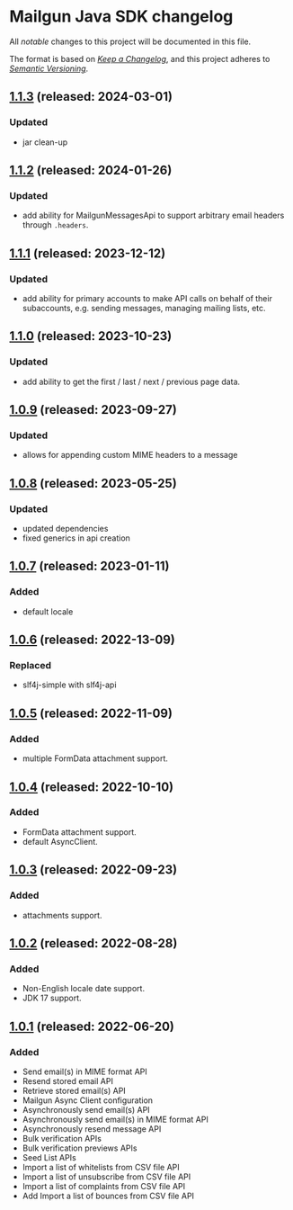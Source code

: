 # Mailgun Java SDK changelog

All _notable_ changes to this project will be documented in this file.

The format is based on _[Keep a Changelog][keepachangelog]_, and this project
adheres to _[Semantic Versioning][semver]_.

## [1.1.3] (released: 2024-03-01)
### Updated
- jar clean-up

## [1.1.2] (released: 2024-01-26)
### Updated
- add ability for MailgunMessagesApi to support arbitrary email headers through `.headers`.

## [1.1.1] (released: 2023-12-12)
### Updated
- add ability for primary accounts to make API calls on behalf of their subaccounts, e.g. sending messages, managing mailing lists, etc.

## [1.1.0] (released: 2023-10-23)
### Updated
- add ability to get the first / last / next / previous page data.

## [1.0.9] (released: 2023-09-27)
### Updated
- allows for appending custom MIME headers to a message

## [1.0.8] (released: 2023-05-25)
### Updated
- updated dependencies
- fixed generics in api creation

## [1.0.7] (released: 2023-01-11)
### Added
- default locale

## [1.0.6] (released: 2022-13-09)
### Replaced
- slf4j-simple with slf4j-api

## [1.0.5] (released: 2022-11-09)
### Added
- multiple FormData attachment support.

## [1.0.4] (released: 2022-10-10)
### Added
- FormData attachment support.
- default AsyncClient.

## [1.0.3] (released: 2022-09-23)
### Added
- attachments support.

## [1.0.2] (released: 2022-08-28)
### Added
- Non-English locale date support.
- JDK 17 support.

## [1.0.1] (released: 2022-06-20)

### Added
- Send email(s) in MIME format API
- Resend stored email  API
- Retrieve stored email(s) API
- Mailgun Async Client configuration
- Asynchronously send email(s) API
- Asynchronously send email(s) in MIME format API
- Asynchronously resend message API
- Bulk verification APIs
- Bulk verification previews APIs
- Seed List APIs
- Import a list of whitelists from CSV file API
- Import a list of unsubscribe from CSV file API
- Import a list of complaints from CSV file API
- Add Import a list of bounces from CSV file API


[1.1.3]: https://github.com/mailgun/mailgun-java/compare/release/1.1.2...release/1.1.3
[1.1.2]: https://github.com/mailgun/mailgun-java/compare/release/1.1.1...release/1.1.2
[1.1.1]: https://github.com/mailgun/mailgun-java/compare/release/1.1.0...release/1.1.1
[1.1.0]: https://github.com/mailgun/mailgun-java/compare/release/1.0.9...release/1.1.0
[1.0.9]: https://github.com/mailgun/mailgun-java/compare/release/1.0.8...release/1.0.9
[1.0.8]: https://github.com/mailgun/mailgun-java/compare/release/1.0.7...release/1.0.8
[1.0.7]: https://github.com/mailgun/mailgun-java/compare/release/1.0.6...release/1.0.7
[1.0.6]: https://github.com/mailgun/mailgun-java/compare/release/1.0.5...release/1.0.6
[1.0.5]: https://github.com/mailgun/mailgun-java/compare/release/1.0.4...release/1.0.5
[1.0.4]: https://github.com/mailgun/mailgun-java/compare/release/1.0.3...release/1.0.4
[1.0.3]: https://github.com/mailgun/mailgun-java/compare/release/1.0.2...release/1.0.3
[1.0.2]: https://github.com/mailgun/mailgun-java/compare/release/1.0.1...release/1.0.2
[1.0.1]: https://github.com/mailgun/mailgun-java/compare/release/1.0.0...release/1.0.1


[keepachangelog]: https://keepachangelog.com/
[semver]: https://semver.org/spec/v2.0.0.html